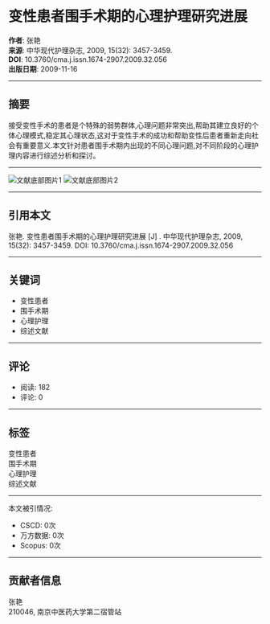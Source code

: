 # 变性患者围手术期的心理护理研究进展

**作者**: 张艳  
**来源**: 中华现代护理杂志, 2009, 15(32): 3457-3459.  
**DOI**: 10.3760/cma.j.issn.1674-2907.2009.32.056  
**出版日期**: 2009-11-16  

---

## 摘要

接受变性手术的患者是个特殊的弱势群体,心理问题非常突出,帮助其建立良好的个体心理模式,稳定其心理状态,这对于变性手术的成功和帮助变性后患者重新走向社会有重要意义.本文针对患者围手术期内出现的不同心理问题,对不同阶段的心理护理内容进行综述分析和探讨。

---

![文献底部图片1](/imgsource.jspx?r=r/cms/img/article/pic_border_bottom_wz.png) 
![文献底部图片2](/imgsource.jspx?r=r/cms/img/article/pic_border_bottom_wz2.png)

---

## 引用本文

张艳. 变性患者围手术期的心理护理研究进展 \[J\] . 中华现代护理杂志, 2009, 15(32): 3457-3459. DOI: 10.3760/cma.j.issn.1674-2907.2009.32.056

---

## 关键词

- 变性患者
- 围手术期
- 心理护理
- 综述文献

---

## 评论

- 阅读: 182  
- 评论: 0  

---

## 标签

变性患者  
围手术期  
心理护理  
综述文献  

---

本文被引情况:

- CSCD: 0次  
- 万方数据: 0次  
- Scopus: 0次  

---

## 贡献者信息

张艳  
210046, 南京中医药大学第二宿管站